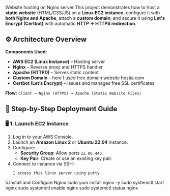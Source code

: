 Website hosting on Nginx server
This project demonstrates how to host a **static website** (HTML/CSS/JS) on a **Linux EC2 instance**, configure it with **both Nginx and Apache**, attach a **custom domain**, and secure it using **Let's Encrypt (Certbot)** with automatic **HTTP → HTTPS redirection**.
## ⚙️ Architecture Overview

**Components Used:**
- **AWS EC2 (Linux Instance)** – Hosting server  
- **Nginx** – Reverse proxy and HTTPS handler  
- **Apache (HTTPD)** – Serves static content  
- **Custom Domain** – here I used free domain website hostia.com 
- **Certbot (Let’s Encrypt)** – Issues and manages free SSL certificates  

**Flow:**
`Client → Nginx (HTTPS) → Apache (Static Website Files)`
## 🚀 Step-by-Step Deployment Guide

### 🖥️ 1. Launch EC2 Instance
1. Log in to your AWS Console.  
2. Launch an **Amazon Linux 2** or **Ubuntu 22.04** instance.  
3. Configure:
   - **Security Group**: Allow ports `22`, `80`, `443`.  
   - **Key Pair**: Create or use an existing key pair.  
4. Connect to instance via SSH:
   ```bash
   I access this linux server using putty
5.Install and Configure Nginx
   sudo yum install nginx -y
   sudo systemctl start nginx
   sudo systemctl enable nginx
   sudo systemctl status nginx
